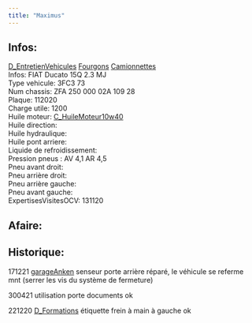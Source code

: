 ```yaml
---
title: "Maximus"
---
```


## Infos:
[D_EntretienVehicules](notes/departements/D_EntretienVehicules.md) [Fourgons](notes/equipements/vehicules/C_Fourgons.md) [Camionnettes](notes/equipements/vehicules/C_Camionnettes.md)\
Infos: FIAT Ducato 15Q 2.3 MJ\
Type vehicule: 3FC3 73\
Num chassis: ZFA 250 000 02A 109 28\
Plaque: 112020\
Charge utile: 1200\
Huile moteur: [C_HuileMoteur10w40](notes/equipements/consommables/C_HuileMoteur10w40.md)\
Huile direction:\
Huile hydraulique:\
Huile pont arriere:\
Liquide de refroidissement:\
Pression pneus : AV 4,1 AR 4,5\
Pneu avant droit: \
Pneu arrière droit: \
Pneu arrière gauche: \
Pneu avant gauche: \
ExpertisesVisitesOCV: 131120

## Afaire:

## Historique:

171221 [garageAnken](notes/equipements/vehicules/garageAnken.md) senseur porte arrière réparé, le véhicule se referme mnt (serrer les vis du système de fermeture)

300421 utilisation porte documents ok

221220 [D_Formations](notes/departements/D_Formations.md) étiquette frein à main à gauche ok

